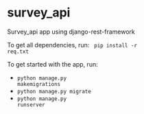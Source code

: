 # survey_api
Survey_api app using django-rest-framework

To get all dependencies, run: <code> pip install -r req.txt</code>

To get started with the app, run: <code><ul><li>python manage.py makemigrations</li><li>python manage.py migrate</li><li>python manage.py runserver</li></ul></code>
